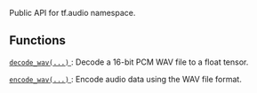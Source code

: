 Public API for tf.audio namespace.

## Functions
[ `decode_wav(...)` ](https://tensorflow.google.cn/api_docs/python/tf/audio/decode_wav): Decode a 16-bit PCM WAV file to a float tensor.

[ `encode_wav(...)` ](https://tensorflow.google.cn/api_docs/python/tf/audio/encode_wav): Encode audio data using the WAV file format.

